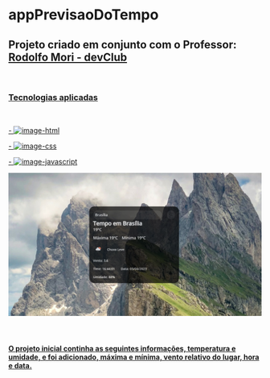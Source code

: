 # appPrevisaoDoTempo
<h2> Projeto criado em conjunto com o Professor: <a href="https://rodolfomori.com.br/devclub"> Rodolfo Mori - devClub </h2> 
<br>
 
 <h3> Tecnologias aplicadas </h3>
 <br>
  <P> - <img src="https://img.shields.io/badge/HTML5-E34F26?style=for-the-badge&logo=html5&logoColor=white" alt="image-html" />
  <P> - <img src="https://img.shields.io/badge/CSS3-1572B6?style=for-the-badge&logo=css3&logoColor=white" alt="image-css" />
  <p> - <img src="https://img.shields.io/badge/JavaScript-F7DF1E?style=for-the-badge&logo=javascript&logoColor=black" alt="image-javascript" />

   <section align="center">
   <img src="https://raw.githubusercontent.com/michaelcharlesdm/appPrevisaoDoTempo/149b872cec302b885e05e21158d1e968777ce011/assets/Captura%20de%20tela%202023-04-03%20164456.png"/>
   </section>
   <br>
   <br>
   <h4> O projeto inicial continha as seguintes informações, temperatura e umidade, e foi adicionado, máxima e mínima, vento relativo do lugar, hora e data.</h4>
